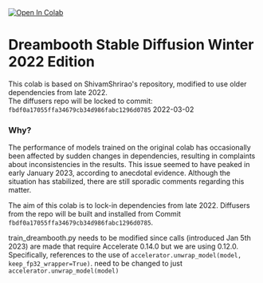 <a target="_blank" href="https://colab.research.google.com/github/yushan777/dbsd-xmas-edition/blob/main/DreamBooth_Stable_Diffusion_Xmas_Edition.ipynb">
  <img src="https://colab.research.google.com/assets/colab-badge.svg" alt="Open In Colab"/>
</a>

# Dreambooth Stable Diffusion Winter 2022 Edition
This colab is based on ShivamShrirao's repository, modified to use older dependencies from late 2022.  
The diffusers repo will be locked to commit: `fbdf0a17055ffa34679cb34d986fabc1296d0785` 2022-03-02

### Why? 
The performance of models trained on the original colab has occasionally been affected by sudden changes in dependencies, resulting in complaints about inconsistencies in the results. This issue seemed to have peaked in early January 2023, according to anecdotal evidence. Although the situation has stabilized, there are still sporadic comments regarding this matter.

The aim of this colab is to lock-in dependencies from late 2022. Diffusers from the repo will be built and installed from Commit `fbdf0a17055ffa34679cb34d986fabc1296d0785`. 

train_dreambooth.py needs to be modified since calls (introduced Jan 5th 2023) are made that require Accelerate 0.14.0 but we are using 0.12.0.  Specifically, references to the use of `accelerator.unwrap_model(model, keep_fp32_wrapper=True)`. need to be changed to just `accelerator.unwrap_model(model)`

